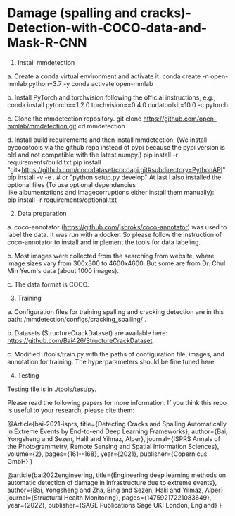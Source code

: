 # Damage (spalling and cracks)-Detection-with-COCO-data-and-Mask-R-CNN
1. Install mmdetection

a. Create a conda virtual environment and activate it.
conda create -n open-mmlab python=3.7 -y
conda activate open-mmlab

b. Install PyTorch and torchvision following the official instructions, e.g.,
conda install pytorch==1.2.0 torchvision==0.4.0 cudatoolkit=10.0 -c pytorch

c. Clone the mmdetection repository.
git clone https://github.com/open-mmlab/mmdetection.git
cd mmdetection

d. Install build requirements and then install mmdetection. (We install pycocotools via the github repo instead of pypi because the pypi version is old and not compatible with the latest numpy.)
pip install -r requirements/build.txt
pip install "git+https://github.com/cocodataset/cocoapi.git#subdirectory=PythonAPI"
pip install -v -e .  # or "python setup.py develop"
At last I also installed the optional files (To use optional dependencies like albumentations and imagecorruptions either install them manually):
pip install -r requirements/optional.txt

2. Data preparation
   
a. coco-annotator (https://github.com/jsbroks/coco-annotator) was used to label the data. It was run with a docker. So please follow the instruction of coco-annotator to install and implement the tools for data labeling.

b. Most images were collected from the searching from website, where image sizes vary from 300x300 to 4600x4600. But some are from Dr. Chul Min Yeum's data (about 1000 images).

c. The data format is COCO.

3. Training

a. Configuration files for training spalling and cracking detection are in this path: /mmdetection/configs/cracking_spalling/ .

b. Datasets (StructureCrackDataset) are available here: https://github.com/Bai426/StructureCrackDataset.

c. Modified ./tools/train.py with the paths of configuration file, images, and annotation for training. The hyperparameters should be fine tuned here.

4. Testing

Testing file is in ./tools/test/py.

Please read the following papers for more information. If you think this repo is useful to your research, please cite them:

@Article{bai-2021-isprs,
  title={Detecting Cracks and Spalling Automatically in Extreme Events by End-to-end Deep Learning Frameworks},
  author={Bai, Yongsheng and Sezen, Halil and Yilmaz, Alper},
  journal={ISPRS Annals of the Photogrammetry, Remote Sensing and Spatial Information Sciences},
  volume={2},
  pages={161--168},
  year={2021},
  publisher={Copernicus GmbH}
}

@article{bai2022engineering,
  title={Engineering deep learning methods on automatic detection of damage in infrastructure due to extreme events},
  author={Bai, Yongsheng and Zha, Bing and Sezen, Halil and Yilmaz, Alper},
  journal={Structural Health Monitoring},
  pages={14759217221083649},
  year={2022},
  publisher={SAGE Publications Sage UK: London, England}
}
